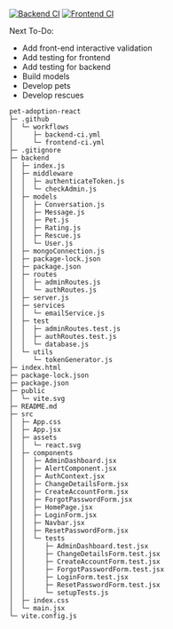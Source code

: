 [![Backend CI](https://github.com/ideaSquared/pet-adoption/actions/workflows/backend-ci.yml/badge.svg)](https://github.com/ideaSquared/pet-adoption/actions/workflows/backend-ci.yml)
[![Frontend CI](https://github.com/ideaSquared/pet-adoption/actions/workflows/frontend-ci.yml/badge.svg)](https://github.com/ideaSquared/pet-adoption/actions/workflows/frontend-ci.yml)

Next To-Do:

- Add front-end interactive validation
- Add testing for frontend
- Add testing for backend
- Build models
- Develop pets
- Develop rescues

```
pet-adoption-react
├─ .github
│  └─ workflows
│     ├─ backend-ci.yml
│     └─ frontend-ci.yml
├─ .gitignore
├─ backend
│  ├─ index.js
│  ├─ middleware
│  │  ├─ authenticateToken.js
│  │  └─ checkAdmin.js
│  ├─ models
│  │  ├─ Conversation.js
│  │  ├─ Message.js
│  │  ├─ Pet.js
│  │  ├─ Rating.js
│  │  ├─ Rescue.js
│  │  └─ User.js
│  ├─ mongoConnection.js
│  ├─ package-lock.json
│  ├─ package.json
│  ├─ routes
│  │  ├─ adminRoutes.js
│  │  └─ authRoutes.js
│  ├─ server.js
│  ├─ services
│  │  └─ emailService.js
│  ├─ test
│  │  ├─ adminRoutes.test.js
│  │  ├─ authRoutes.test.js
│  │  └─ database.js
│  └─ utils
│     └─ tokenGenerator.js
├─ index.html
├─ package-lock.json
├─ package.json
├─ public
│  └─ vite.svg
├─ README.md
├─ src
│  ├─ App.css
│  ├─ App.jsx
│  ├─ assets
│  │  └─ react.svg
│  ├─ components
│  │  ├─ AdminDashboard.jsx
│  │  ├─ AlertComponent.jsx
│  │  ├─ AuthContext.jsx
│  │  ├─ ChangeDetailsForm.jsx
│  │  ├─ CreateAccountForm.jsx
│  │  ├─ ForgotPasswordForm.jsx
│  │  ├─ HomePage.jsx
│  │  ├─ LoginForm.jsx
│  │  ├─ Navbar.jsx
│  │  ├─ ResetPasswordForm.jsx
│  │  └─ tests
│  │     ├─ AdminDashboard.test.jsx
│  │     ├─ ChangeDetailsForm.test.jsx
│  │     ├─ CreateAccountForm.test.jsx
│  │     ├─ ForgotPasswordForm.test.jsx
│  │     ├─ LoginForm.test.jsx
│  │     ├─ ResetPasswordForm.test.jsx
│  │     └─ setupTests.js
│  ├─ index.css
│  └─ main.jsx
└─ vite.config.js

```
